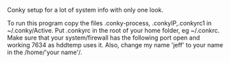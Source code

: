 



Conky setup for a lot of system info with only one look.


To run this program copy the files .conky-process, .conkyIP,.conkyrc1 in ~/.conky/Active.
Put .conkyrc in the root of your home folder, eg ~/.conkrc.
Make sure that your system/firewall has the following port open and working 7634 as hddtemp uses it.
Also, change my name 'jeff' to your name in the /home/'your name'/.

